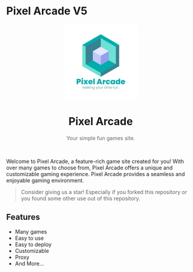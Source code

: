 # Pixel Arcade V5
<p align="center"><img src="https://raw.githubusercontent.com/defnotchris1/Pixel-ArcadeV5/refs/heads/main/img/pa2.png" height="200"></p>

<h1 align="center">Pixel Arcade</h1>
<p align="center" style="opacity: 0.65;">Your simple fun games site.</p>
<br>

Welcome to Pixel Arcade, a feature-rich game site created for you! With over many games to choose from, Pixel Arcade offers a unique and customizable gaming experience. Pixel Arcade provides a seamless and enjoyable gaming environment.

> Consider giving us a star! Especially if you forked this repository or you found some other use out of this repository.

## Features

-   Many games
-   Easy to use
-   Easy to deploy
-   Customizable
-   Proxy
-   And More...
